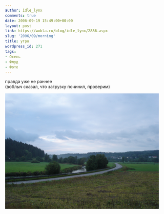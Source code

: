 ```yaml
---
author: idle_lynx
comments: true
date: 2006-09-19 15:49:00+00:00
layout: post
link: https://wobla.ru/blog/idle_lynx/2886.aspx
slug: '2006/09/morning'
title: утро
wordpress_id: 271
tags:
- Осень
- Флуд
- Фото
---
```


правда уже не раннее  
(воблыч сказал, что загрузку починил, проверим)

![Morning](images/2006/09/DSC07224.JPG)
